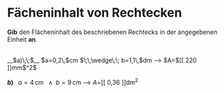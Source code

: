 <!--
version:  0.0.1

language: de


@style
input {
    text-align: center;
}

.flex-container {
    display: flex;
    flex-wrap: wrap;
    align-items: stretch;
    gap: 20px;
}

.flex-child {
    flex: 1;
    min-width: 350px;
    margin-right: 20px;
}

@media (max-width: 400px) {
    .flex-child {
        flex: 100%;
        margin-right: 0;
    }
}
@end

formula: \carry   \textcolor{red}{\scriptsize #1}
formula: \digit   \rlap{\carry{#1}}\phantom{#2}#2
formula: \permil  \text{‰}

import: https://raw.githubusercontent.com/LiaTemplates/Tikz-Jax/main/README.md

script: https://cdn.jsdelivr.net/gh/LiaTemplates/Tikz-Jax@main/dist/index.js


tags: Rechteck, Einheiten, Dezimalzahlen, Länge, Fläche, mittel, normal, Angeben

comment: Berechne den Flächeninhalt einer rechteckigen Fläche.

author: Martin Lommatzsch

-->




# Fächeninhalt von Rechtecken


**Gib** den Flächeninhalt des beschriebenen Rechtecks in der angegebenen Einheit **an**.

<br>


<section class="flex-container">

<div class="flex-child">
__$a)\;\;$__ $a=0,2\,$cm $\;\;\wedge\;\; b=1,1\,$dm
--> $A=$[[  220  ]]mm$^2$

<br>
</div>

<div class="flex-child">

__$b)\;\;$__ $a=4\,$cm $\;\;\wedge\;\; b=9\,$cm
--> $A=$[[  0,36    ]]dm$^2$



</div>

</section>


<br>
<br>
<br>
<br>
<br>